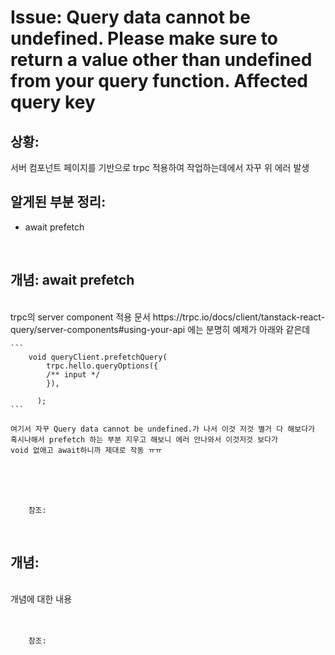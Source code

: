 <!--
author: Dailyscat
purpose: issue arrange
rules:
 (1) 헤더와 문단사이
    <br/>
    <br/>
 (2) 코드가 작성되는 부분은 >로 정리
 (3) 참조는 해당 내용 바로 아래
    <br/>
    <br/>
 (4) 명령어는 bold
 (5) 방안은 ## 안의 과정은 ###
-->

# Issue: Query data cannot be undefined. Please make sure to return a value other than undefined from your query function. Affected query key

## 상황:
서버 컴포넌트 페이지를 기반으로 trpc 적용하여 작업하는데에서 자꾸 위 에러 발생
<br/>

## 알게된 부분 정리:

- await prefetch

<br/>

## 개념: await prefetch

<br/>
    trpc의 server component 적용 문서 https://trpc.io/docs/client/tanstack-react-query/server-components#using-your-api 에는 분명히 예제가 아래와 같은데
    
    ```
        void queryClient.prefetchQuery(
            trpc.hello.queryOptions({
            /** input */
            }),
        
          );
    ```

    여기서 자꾸 Query data cannot be undefined.가 나서 이것 저것 별거 다 해보다가 
    혹시나해서 prefetch 하는 부분 지우고 해보니 에러 안나와서 이것저것 보다가
    void 없애고 await하니까 제대로 작동 ㅠㅠ
<br/>
<br/>
<br/>

        참조:

<br/>

## 개념:

<br/>
  개념에 대한 내용
<br/>
<br/>
<br/>

        참조:

<br/>
